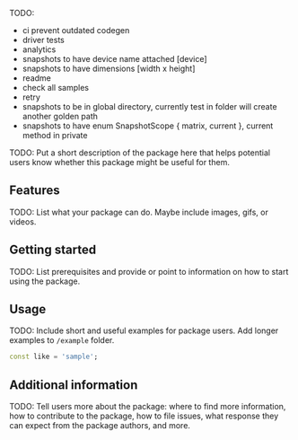 TODO:
- ci prevent outdated codegen
- driver tests
- analytics
- snapshots to have device name attached [device]
- snapshots to have dimensions [width x height]
- readme
- check all samples
- retry
- snapshots to be in global directory, currently test in folder will create another golden path
- snapshots to have enum SnapshotScope { matrix, current }, current method in private

TODO: Put a short description of the package here that helps potential users
know whether this package might be useful for them.

## Features

TODO: List what your package can do. Maybe include images, gifs, or videos.

## Getting started

TODO: List prerequisites and provide or point to information on how to
start using the package.

## Usage

TODO: Include short and useful examples for package users. Add longer examples
to `/example` folder.

```dart
const like = 'sample';
```

## Additional information

TODO: Tell users more about the package: where to find more information, how to
contribute to the package, how to file issues, what response they can expect
from the package authors, and more.
